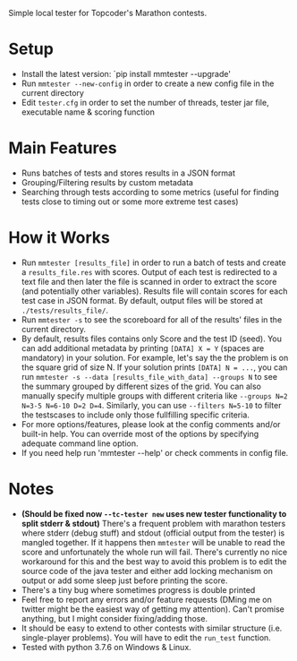 Simple local tester for Topcoder's Marathon contests. 

# Setup
- Install the latest version: `pip install mmtester --upgrade'
- Run `mmtester --new-config` in order to create a new config file in the current directory
- Edit `tester.cfg` in order to set the number of threads, tester jar file, executable name & scoring function

# Main Features
- Runs batches of tests and stores results in a JSON format
- Grouping/Filtering results by custom metadata
- Searching through tests according to some metrics (useful for finding tests close to timing out or some more extreme test cases)

# How it Works
- Run `mmtester [results_file]` in order to run a batch of tests and create a `results_file.res` with scores. Output of each test is redirected to a text file and then later the file is scanned in order to extract the score (and potentially other variables). Results file will contain scores for each test case in JSON format. By default, output files will be stored at `./tests/results_file/`.
- Run `mmtester -s` to see the scoreboard for all of the results' files in the current directory. 
- By default, results files contains only Score and the test ID (seed). You can add additional metadata by printing `[DATA] X = Y` (spaces are mandatory) in your solution. For example, let's say the the problem is on the square grid of size N. If your solution prints `[DATA] N = ...`, you can run `mmtester -s --data [results_file_with_data] --groups N` to see the summary grouped by different sizes of the grid. You can also manually specify multiple groups with different criteria like `--groups N=2 N=3-5 N=6-10 D=2 D=4`. Similarly, you can use `--filters N=5-10` to filter the testscases to include only those fullfilling specific criteria.
- For more options/features, please look at the config comments and/or built-in help. You can override most of the options by specifying adequate command line option.
- If you need help run 'mmtester --help' or check comments in config file.

# Notes
- **(Should be fixed now `--tc-tester new` uses new tester functionality to split stderr & stdout)** There's a frequent problem with marathon testers where stderr (debug stuff) and stdout (official output from the tester) is mangled together. If it happens then `mmtester` will be unable to read the score and unfortunately the whole run will fail. There's currently no nice workaround for this and the best way to avoid this problem is to edit the source code of the java tester and either add locking mechanism on output or add some sleep just before printing the score.
- There's a tiny bug where sometimes progress is double printed
- Feel free to report any errors and/or feature requests (DMing me on twitter might be the easiest way of getting my attention). Can't promise anything, but I might consider fixing/adding those.
- It should be easy to extend to other contests with similar structure (i.e. single-player problems). You will have to edit the `run_test` function.
- Tested with python 3.7.6 on Windows & Linux.
